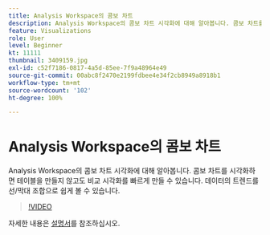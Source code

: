 ```yaml
---
title: Analysis Workspace의 콤보 차트
description: Analysis Workspace의 콤보 차트 시각화에 대해 알아봅니다. 콤보 차트를 시각화하면 테이블을 만들지 않고도 비교 시각화를 빠르게 만들 수 있습니다. 데이터의 트렌드를 선/막대 조합으로 쉽게 볼 수 있습니다.
feature: Visualizations
role: User
level: Beginner
kt: 11111
thumbnail: 3409159.jpg
exl-id: c52f7186-0817-4a5d-85ee-7f9a48964e49
source-git-commit: 00abc8f2470e2199fdbee4e34f2cb8949a8918b1
workflow-type: tm+mt
source-wordcount: '102'
ht-degree: 100%

---
```


# Analysis Workspace의 콤보 차트

Analysis Workspace의 콤보 차트 시각화에 대해 알아봅니다. 콤보 차트를 시각화하면 테이블을 만들지 않고도 비교 시각화를 빠르게 만들 수 있습니다. 데이터의 트렌드를 선/막대 조합으로 쉽게 볼 수 있습니다.

>[!VIDEO](https://video.tv.adobe.com/v/3413019/?quality=12&learn=on&captions=kor)

자세한 내용은 [설명서](https://experienceleague.adobe.com/docs/analytics/analyze/analysis-workspace/visualizations/combo-charts.html?lang=ko)를 참조하십시오.
